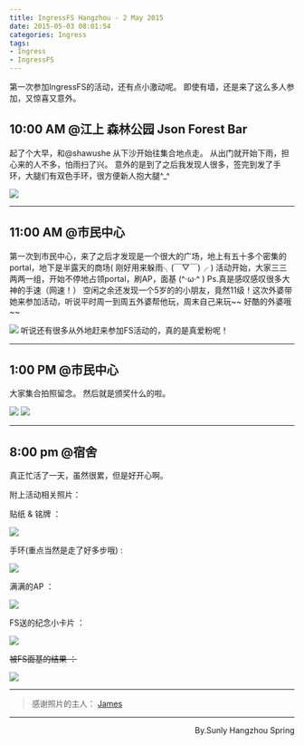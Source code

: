 ```yaml
---
title: IngressFS Hangzhou - 2 May 2015
date: 2015-05-03 08:01:54
categories: Ingress
tags: 
- Ingress
- IngressFS
---
```

第一次参加IngressFS的活动，还有点小激动呢。
即使有墙，还是来了这么多人参加，又惊喜又意外。
<!--more-->
## 10:00 AM @江上 森林公园 Json Forest Bar

  起了个大早，和@shawushe 从下沙开始往集合地点走。
  从出门就开始下雨，担心来的人不多，怕雨扫了兴。
  意外的是到了之后我发现人很多，签完到发了手环，大腿们有双色手环，很方便新人抱大腿^_^

  ![](/img/ingress-fs-1.jpg)

* * *

## 11:00 AM @市民中心

  第一次到市民中心，来了之后才发现是一个很大的广场，地上有五十多个密集的portal，地下是半露天的商场( 刚好用来躲雨╮(￣▽￣)╭ )
  活动开始，大家三三两两一组，开始不停地占领portal，刷AP，面基 (^·ω·^ )
    Ps.真是感叹感叹很多大神的手速（网速！）
  空闲之余还发现一个5岁的的小朋友，竟然11级！这次外婆带她来参加活动，听说平时周一到周五外婆帮他玩，周末自己来玩~~ 好酷的外婆哦~~

  ![](/img/ingress-fs-2.jpg)
  听说还有很多从外地赶来参加FS活动的，真的是真爱粉呢！

* * *

## 1:00 PM @市民中心

  大家集合拍照留念。
  然后就是颁奖什么的啦。

  ![](/img/ingress-fs-3.jpg)
  ![](/img/ingress-fs-4.jpg)

* * *

## 8:00 pm @宿舍

  真正忙活了一天，虽然很累，但是好开心啊。  

  附上活动相关照片：

  贴纸 &amp; 铭牌 ：

  ![](/img/ingress-fs-5.jpg)

  手环(重点当然是走了好多步哦) :

  ![](/img/ingress-fs-6.jpg)

  满满的AP ：

  ![](/img/ingress-fs-7.jpg)

  FS送的纪念小卡片 ：

  ![](/img/ingress-fs-8.jpg)

  <del>被FS面基的结果 ：</del>

  ![](/img/ingress-fs-9.jpg)

* * *

> 感谢照片的主人： [James](https://plus.google.com/u/0/+JamesSwineson/about)

* * *
<p align="right">
By.Sunly
Hangzhou Spring
</p>
<br />